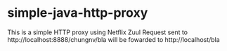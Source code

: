 # simple-java-http-proxy
This is a simple HTTP proxy using Netflix Zuul
Request sent to http://localhost:8888/chungnv/bla will be fowarded to http://localhost/bla
